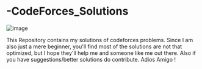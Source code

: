 # -CodeForces_Solutions
![image](https://user-images.githubusercontent.com/86912953/135583533-560c9717-62d0-408e-b190-dd797830b4a5.png)

This Repository contains my solutions of codeforces problems. Since I am also just a mere beginner, you'll find most of the solutions are not that optimized, but I hope they'll help me and someone like me out there. Also if you have suggestions/better solutions do contribute. Adios Amigo !
